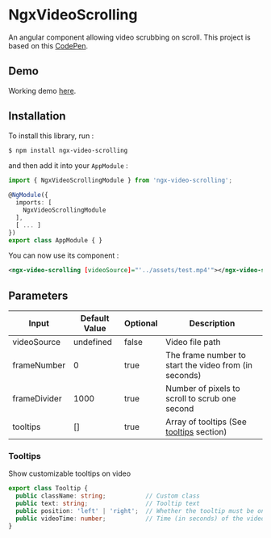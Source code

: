 # NgxVideoScrolling

An angular component allowing video scrubbing on scroll.
This project is based on this [CodePen](https://codepen.io/ollieRogers/pen/lfeLc).

## Demo

Working demo [here](https://ngx-video-scrolling.herokuapp.com/).

## Installation

To install this library, run :

```bash
$ npm install ngx-video-scrolling
```

and then add it into your `AppModule` :

```typescript
import { NgxVideoScrollingModule } from 'ngx-video-scrolling';

@NgModule({
  imports: [
    NgxVideoScrollingModule
  ],
  [ ... ]
})
export class AppModule { }
```

You can now use its component :

```xml
<ngx-video-scrolling [videoSource]="'../assets/test.mp4'"></ngx-video-scrolling>
```


## Parameters

| Input         | Default Value | Optional      | Description                                           |
| ------------- | ------------- | ------------- | ----------------------------------------------------- |
| videoSource   | undefined     | false         | Video file path                                       |
| frameNumber   | 0             | true          | The frame number to start the video from (in seconds) |
| frameDivider  | 1000          | true          | Number of pixels to scroll to scrub one second        |
| tooltips      | []            | true          | Array of tooltips (See [tooltips](#tooltips) section) |

### Tooltips

Show customizable tooltips on video

```typescript
export class Tooltip {
  public className: string;           // Custom class
  public text: string;                // Tooltip text
  public position: 'left' | 'right';  // Whether the tooltip must be on the left or right of the video
  public videoTime: number;           // Time (in seconds) of the video at which the tooltip should appears
}
```
